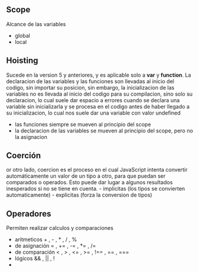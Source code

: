 
## Scope

Alcance de las variables
 - global
 - local


## Hoisting

Sucede en la version 5 y anteriores, y es aplicable solo a __var__ y __function__. La declaracion de las variables y las funciones son llevadas al inicio del codigo, sin importar su posicion, sin embargo, la inicializacion de las variables no es llevada al inicio del codigo para su compilacion, sino solo su declaracion, lo cual suele dar espacio a errores cuando se declara una variable sin inicializarla y se procesa en el codigo antes de haber llegado a su inicializacion, lo cual nos suele dar una variable con valor undefined
 - las funciones siempre se mueven al principio del scope
 - la declaracion de las variables se mueven al principio del scope, pero no la asignacion


## Coerción

or otro lado, coercion es el proceso en el cual JavaScript intenta convertir automáticamente un valor de un tipo a otro, para que puedan ser comparados o operados. Esto puede dar lugar a algunos resultados inesperados si no se tiene en cuenta.
    - implicitas (los tipos se convierten automaticamente)
    - explicitas (forza la conversion de tipos)


## Operadores

Permiten realizar calculos y comparaciones
 - aritmeticos      + , - , * , / , %
 - de asignación    = , += , -= , *= , /=
 - de comparación   < , > , <= , >= , !== , == , ===
 - lógicos          && , || , !
 - 